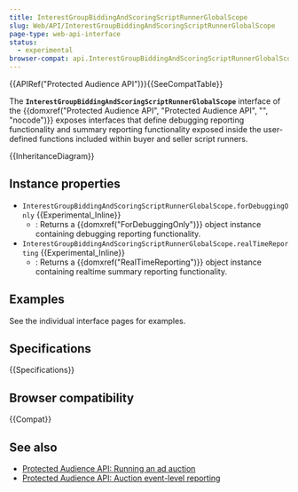 ```yaml
---
title: InterestGroupBiddingAndScoringScriptRunnerGlobalScope
slug: Web/API/InterestGroupBiddingAndScoringScriptRunnerGlobalScope
page-type: web-api-interface
status:
  - experimental
browser-compat: api.InterestGroupBiddingAndScoringScriptRunnerGlobalScope
---
```


{{APIRef("Protected Audience API")}}{{SeeCompatTable}}

The **`InterestGroupBiddingAndScoringScriptRunnerGlobalScope`** interface of the {{domxref("Protected Audience API", "Protected Audience API", "", "nocode")}} exposes interfaces that define debugging reporting functionality and summary reporting functionality exposed inside the user-defined functions included within buyer and seller script runners.

{{InheritanceDiagram}}

## Instance properties

- `InterestGroupBiddingAndScoringScriptRunnerGlobalScope.forDebuggingOnly` {{Experimental_Inline}}
  - : Returns a {{domxref("ForDebuggingOnly")}} object instance containing debugging reporting functionality.
- `InterestGroupBiddingAndScoringScriptRunnerGlobalScope.realTimeReporting` {{Experimental_Inline}}
  - : Returns a {{domxref("RealTimeReporting")}} object instance containing realtime summary reporting functionality.

## Examples

See the individual interface pages for examples.

## Specifications

{{Specifications}}

## Browser compatibility

{{Compat}}

## See also

- [Protected Audience API: Running an ad auction](/en-US/docs/Web/API/Protected_Audience_API/Run_ad_auction)
- [Protected Audience API: Auction event-level reporting](/en-US/docs/Web/API/Protected_Audience_API/Auction_event-level_reporting)
